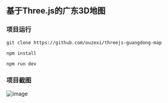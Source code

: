 ## 基于Three.js的广东3D地图

### 项目运行
```
git clone https://github.com/ouzexi/threejs-guangdong-map

npm install

npm run dev
```

### 项目截图
![image](https://github.com/ouzexi/threejs-guangdong-map/assets/65105426/fc5119a3-bc36-4b0a-a019-0570186ee9c3)
